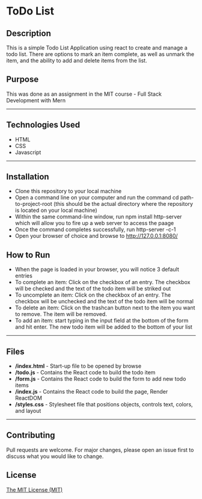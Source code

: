 # ToDo List

## Description 
This is a simple Todo List Application using react to create and manage a todo list. There are options to mark an item complete, as well as unmark the item, and the ability to add and delete items from the list.

## Purpose 
This was done as an assignment in the MIT course - Full Stack Development with Mern

---------

## Technologies Used 
- HTML
- CSS
- Javascript

---------

## Installation 
- Clone this repository to your local machine
- Open a command line on your computer and run the command cd path-to-project-root (this should be the actual directory where the repository is located on your local machine)
- Within the same command-line window, run npm install http-server which will allow you to fire up a web server to access the paage
- Once the command completes successfully, run http-server -c-1
- Open your browser of choice and browse to http://127.0.0.1:8080/

## How to Run 
- When the page is loaded in your browser, you will notice 3 default entries
- To complete an item: Click on the checkbox of an entry. The checkbox will be checked and the text of the todo item will be striked out
- To uncomplete an item: Click on the checkbox of an entry. The checkbox will be unchecked and the text of the todo item will be normal
- To delete an item: Click on the trashcan button next to the item you want to remove. The item will be removed.
- To add an item: start typing in the input field at the bottom of the form and hit enter. The new todo item will be added to the bottom of your list

---------

## Files 
- **/index.html** - Start-up file to be opened by browse 
- **/todo.js** - Contains the React code to build the todo item
- **/form.js** - Contains the React code to build the form to add new todo items
- **/index.js** - Contains the React code to build the page, Render ReactDOM
- **/styles.css** -  Stylesheet file that positions objects, controls text, colors, and layout

---------

## Contributing 
Pull requests are welcome. For major changes, please open an issue first to discuss what you would like to change.

## License
[The MIT License (MIT)](https://github.com/slumpbuster/Formik/blob/main/LICENSE)
